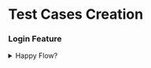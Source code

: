 <h1> Test Cases Creation</h1>

 <h3> Login Feature </h3> 
<details>
<summary>Happy Flow?</summary>
<br>
This is how you dropdown.
</details>
